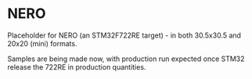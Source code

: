 # NERO

Placeholder for NERO (an STM32F722RE target) - in both 30.5x30.5 and 20x20 (mini) formats.

Samples are being made now, with production run expected once STM32 release the 722RE in production quantities.